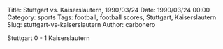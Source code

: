 Title: Stuttgart vs. Kaiserslautern, 1990/03/24
Date: 1990/03/24 00:00
Category: sports
Tags: football, football scores, Stuttgart, Kaiserslautern
Slug: stuttgart-vs-kaiserslautern
Author: carbonero


Stuttgart 0 - 1 Kaiserslautern
